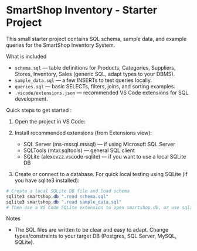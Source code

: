 # SmartShop Inventory - Starter Project

This small starter project contains SQL schema, sample data, and example queries for the SmartShop Inventory System.

What is included
- `schema.sql` — table definitions for Products, Categories, Suppliers, Stores, Inventory, Sales (generic SQL, adapt types to your DBMS).
- `sample_data.sql` — a few INSERTs to test queries locally.
- `queries.sql` — basic SELECTs, filters, joins, and sorting examples.
- `.vscode/extensions.json` — recommended VS Code extensions for SQL development.

Quick steps to get started :
1. Open the project in VS Code:

2. Install recommended extensions (from Extensions view):
   - SQL Server (ms-mssql.mssql) — if using Microsoft SQL Server
   - SQLTools (mtxr.sqltools) — general SQL client
   - SQLite (alexcvzz.vscode-sqlite) — if you want to use a local SQLite DB

3. Create or connect to a database. For quick local testing using SQLite (if you have sqlite3 installed):

```powershell
# Create a local SQLite DB file and load schema
sqlite3 smartshop.db ".read schema.sql" 
sqlite3 smartshop.db ".read sample_data.sql"
# Then use a VS Code SQLite extension to open smartshop.db, or use sqlite3 to run queries
```

Notes
- The SQL files are written to be clear and easy to adapt. Change types/constraints to your target DB (Postgres, SQL Server, MySQL, SQLite).


